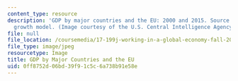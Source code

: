 ```yaml
---
content_type: resource
description: 'GDP by major countries and the EU: 2000 and 2015. Source: CIA''s long-term
  growth model. (Image courtesy of the U.S. Central Intelligence Agency.)'
file: null
file_location: /coursemedia/17-199j-working-in-a-global-economy-fall-2005/0ff8752d06bd39f91c5c6a738b91e58e_17-199jf05.jpg
file_type: image/jpeg
resourcetype: Image
title: GDP by Major Countries and the EU
uid: 0ff8752d-06bd-39f9-1c5c-6a738b91e58e
---
```

